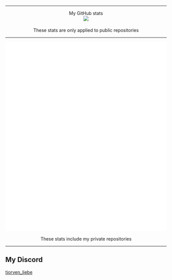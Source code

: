 <hr/>
<p align="center">My GitHub stats<br/><img src="https://github-profile-trophy.vercel.app/?username=Tjorven-Liebe&theme=darkhub&column=4&margin-w=15&margin-h=15"><br/><br/>These stats are only applied to public repositories</p>
<hr/>
<div>
  <img src="https://github.com/Tjorven-Liebe/github-stats/blob/master/generated/overview.svg#gh-dark-mode-only" align="right"/>
  <img src="https://github.com/Tjorven-Liebe/github-stats/blob/master/generated/languages.svg#gh-dark-mode-only"/>
  <p align="center">These stats include my private repositories</p>
</div>
<hr/>
<h2>My Discord</h2>
<a href="https://discord.com/users/428284027519369217" target="_blank">tjorven_liebe</a>
